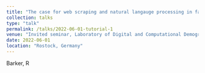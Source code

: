 ```yaml
---
title: "The case for web scraping and natural langauge processing in family demography"
collection: talks
type: "talk"
permalink: /talks/2022-06-01-tutorial-1
venue: "Invited seminar, Laboratory of Digital and Computational Demography (MPIDR)"
date: 2022-06-01
location: "Rostock, Germany"
---
```


Barker, R
